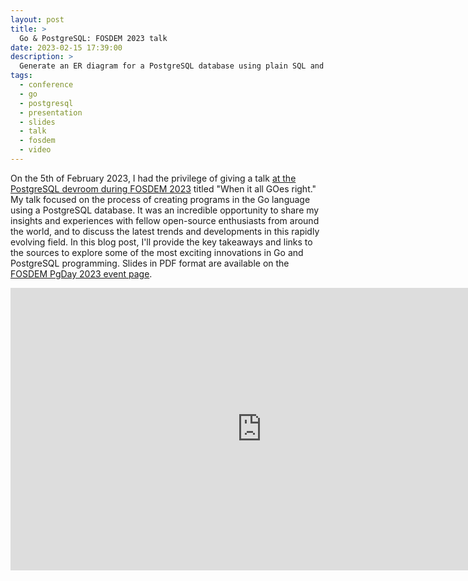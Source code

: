 ```yaml
---
layout: post
title: >
  Go & PostgreSQL: FOSDEM 2023 talk
date: 2023-02-15 17:39:00
description: >
  Generate an ER diagram for a PostgreSQL database using plain SQL and Mermaid. Explore entity relationship diagrams for architecture/dev
tags:
  - conference
  - go
  - postgresql
  - presentation
  - slides
  - talk
  - fosdem
  - video
---
```


On the 5th of February 2023, I had the privilege of giving a talk <a href="https://fosdem.org/2023/schedule/track/postgresql/" target="_blank" rel="noopener">at the PostgreSQL devroom during FOSDEM 2023</a> titled "When it all GOes right." My talk focused on the process of creating programs in the Go language using a PostgreSQL database. It was an incredible opportunity to share my insights and experiences with fellow open-source enthusiasts from around the world, and to discuss the latest trends and developments in this rapidly evolving field. In this blog post, I'll provide the key takeaways and links to the sources to explore some of the most exciting innovations in Go and PostgreSQL programming. Slides in PDF format are available on the <a href="https://www.postgresql.eu/events/fosdem2023/schedule/session/4096-when-it-all-goes-right/" target="_blank" rel="noopener">FOSDEM PgDay 2023 event page</a>.

<iframe width="803" height="452" src="https://www.youtube.com/embed/eC_XRGBqQN0" title="Go &amp; PostgreSQL: FOSDEM 2023 talk by Pavlo Golub" frameborder="0" allow="accelerometer; autoplay; clipboard-write; encrypted-media; gyroscope; picture-in-picture; web-share" allowfullscreen></iframe>
